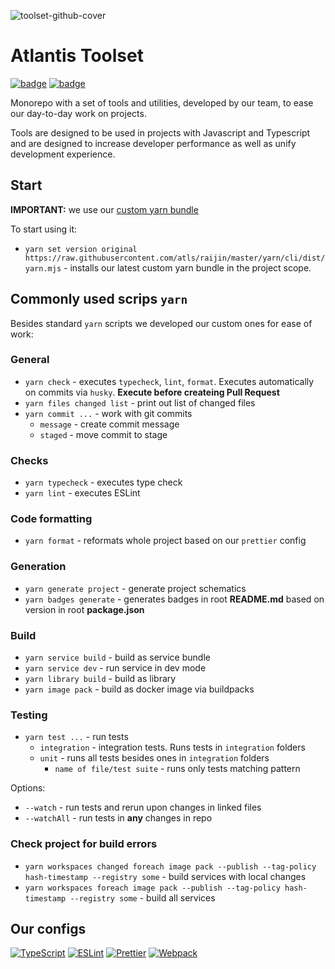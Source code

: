 ![toolset-github-cover](https://user-images.githubusercontent.com/102182195/234980835-78ed0fdb-c692-4b0e-ac95-b46c8cbd17a4.png)

# Atlantis Toolset

[//]: # 'VERSIONS'

[<img src="https://img.shields.io/static/v1?style=for-the-badge&label=%40atls%2Fcode-service&message=1.0.0&labelColor=ECEEF5&color=D7DCEB" alt='badge'>](https://npmjs.com/package/@atls/code-service) [<img src="https://img.shields.io/static/v1?style=for-the-badge&label=%40atls%2Fschematics&message=1.0.0&labelColor=ECEEF5&color=D7DCEB" alt='badge'>](https://npmjs.com/package/@atls/schematics)

Monorepo with a set of tools and utilities, developed by our team, to ease our day-to-day work on projects.

Tools are designed to be used in projects with Javascript and Typescript and are designed to increase developer performance as well as unify development experience.

## Start

**IMPORTANT:** we use our [custom yarn bundle](https://yarnpkg.com/builder/cli/build/bundle)

To start using it:

- `yarn set version original https://raw.githubusercontent.com/atls/raijin/master/yarn/cli/dist/yarn.mjs` - installs our latest custom yarn bundle in the project scope.

## Commonly used scrips `yarn`

Besides standard `yarn` scripts we developed our custom ones for ease of work:

### General

- `yarn check` - executes `typecheck`, `lint`, `format`. Executes automatically on commits via `husky`. <span style="font-weight: bold">Execute before createing Pull Request</span>
- `yarn files changed list` - print out list of changed files
- `yarn commit ...` - work with git commits
  - `message` - create commit message
  - `staged` - move commit to stage

### Checks

- `yarn typecheck` - executes type check
- `yarn lint` - executes ESLint

### Code formatting

- `yarn format` - reformats whole project based on our `prettier` config

### Generation

- `yarn generate project` - generate project schematics
- `yarn badges generate` - generates badges in root **README.md** based on version in root **package.json**

### Build

- `yarn service build` - build as service bundle
- `yarn service dev` - run service in dev mode
- `yarn library build` - build as library
- `yarn image pack` - build as docker image via buildpacks

### Testing

- `yarn test ...` - run tests
  - `integration` - integration tests. Runs tests in `integration` folders
  - `unit` - runs all tests besides ones in `integration` folders
    - `name of file/test suite` - runs only tests matching pattern

Options:

- `--watch` - run tests and rerun upon changes in linked files
- `--watchAll` - run tests in **any** changes in repo

### Check project for build errors

- `yarn workspaces changed foreach image pack --publish --tag-policy hash-timestamp --registry some` - build services with local changes
- `yarn workspaces foreach image pack --publish --tag-policy hash-timestamp --registry some` - build all services

## Our configs

[![TypeScript](https://img.shields.io/badge/TypeScript-007ACC?style=for-the-badge&logo=typescript&logoColor=white)](https://github.com/atls/tools/blob/557cd9458c527b060e02316bc35469e208a800f2/config/typescript/src/index.ts)
[![ESLint](https://img.shields.io/badge/ESLint-4B3263?style=for-the-badge&logo=eslint&logoColor=white)](https://github.com/atls/tools/blob/557cd9458c527b060e02316bc35469e208a800f2/config/eslint/src/index.ts)
[![Prettier](https://img.shields.io/badge/prettier-1A2C34?style=for-the-badge&logo=prettier&logoColor=F7BA3E)](https://github.com/atls/tools/blob/557cd9458c527b060e02316bc35469e208a800f2/config/prettier/src/index.ts)
[![Webpack](https://img.shields.io/badge/webpack-%238DD6F9.svg?style=for-the-badge&logo=webpack&logoColor=black)](https://github.com/atls/tools/blob/8537e2f78ca5a2bd925548efce21a2d5c4800543/code/code-service/src/webpack.config.ts)
